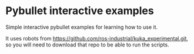 # Pybullet interactive examples

Simple interactive pybullet examples for learning how to use it.

It uses robots from https://github.com/ros-industrial/kuka_experimental.git, so you will need to
download that repo to be able to run the scripts.
